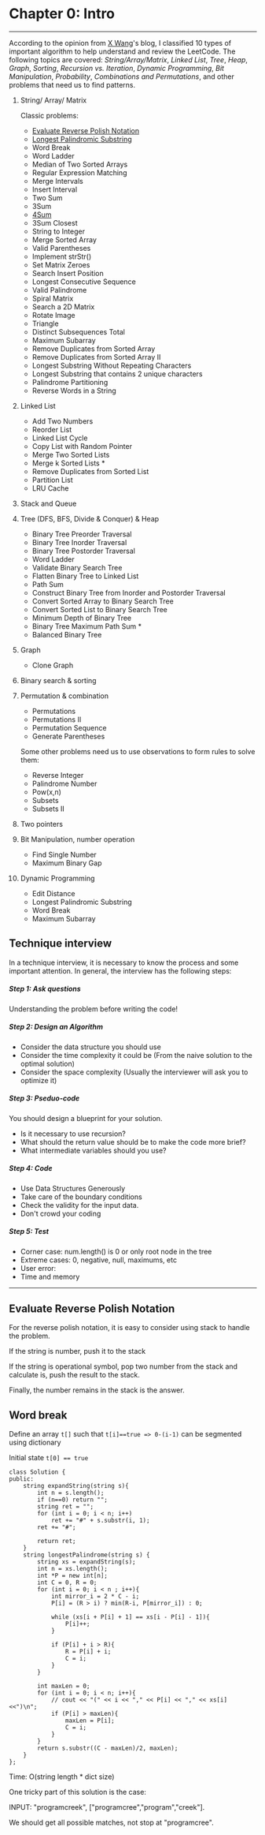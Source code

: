 # Chapter 0: Intro
-------------------
According to the opinion from [X Wang](http://www.programcreek.com/2012/11/top-10-algorithms-for-coding-interview/)'s blog, I classified 10 types of important algorithm to help understand and review the LeetCode. The following topics are covered: *String/Array/Matrix*, *Linked List*, *Tree*, *Heap*, *Graph*, *Sorting*, *Recursion vs. Iteration*, *Dynamic Programming*, *Bit Manipulation*, *Probability*, *Combinations and Permutations*, and other problems that need us to find patterns.

1. String/ Array/ Matrix

	Classic problems:

	- [Evaluate Reverse Polish Notation](http://abspirits.sinaapp.com/article/9ubu9)
	- [Longest Palindromic Substring](http://leetcode.com/2011/11/longest-palindromic-substring-part-ii.html)
	- Word Break
	- Word Ladder
	- Median of Two Sorted Arrays
	- Regular Expression Matching
	- Merge Intervals
	- Insert Interval
	- Two Sum
	- 3Sum
	- [4Sum](http://abspirits.sinaapp.com/article/axexa)
	- 3Sum Closest
	- String to Integer
	- Merge Sorted Array
	- Valid Parentheses
	- Implement strStr()
	- Set Matrix Zeroes
	- Search Insert Position
	- Longest Consecutive Sequence
	- Valid Palindrome
	- Spiral Matrix
	- Search a 2D Matrix
	- Rotate Image
	- Triangle
	- Distinct Subsequences Total
	- Maximum Subarray
	- Remove Duplicates from Sorted Array
	- Remove Duplicates from Sorted Array II
	- Longest Substring Without Repeating Characters
	- Longest Substring that contains 2 unique characters
	- Palindrome Partitioning
	- Reverse Words in a String
2. Linked List

	- Add Two Numbers
	- Reorder List
	- Linked List Cycle
	- Copy List with Random Pointer
	- Merge Two Sorted Lists
	- Merge k Sorted Lists *
	- Remove Duplicates from Sorted List
	- Partition List
	- LRU Cache

3. Stack and Queue
4. Tree (DFS, BFS, Divide & Conquer) & Heap
	- Binary Tree Preorder Traversal
	- Binary Tree Inorder Traversal
	- Binary Tree Postorder Traversal
	- Word Ladder
	- Validate Binary Search Tree
	- Flatten Binary Tree to Linked List
	- Path Sum
	- Construct Binary Tree from Inorder and Postorder Traversal
	- Convert Sorted Array to Binary Search Tree
	- Convert Sorted List to Binary Search Tree
	- Minimum Depth of Binary Tree
	- Binary Tree Maximum Path Sum *
	- Balanced Binary Tree
5. Graph

	- Clone Graph

6. Binary search & sorting
7. Permutation & combination
	- Permutations
	- Permutations II
	- Permutation Sequence
	- Generate Parentheses

	Some other problems need us to use observations to form rules to solve them:

	- Reverse Integer
	- Palindrome Number
	- Pow(x,n)
	- Subsets
	- Subsets II

8. Two pointers
9. Bit Manipulation, number operation
	- Find Single Number
	- Maximum Binary Gap

10. Dynamic Programming
	- Edit Distance
	- Longest Palindromic Substring
	- Word Break
	- Maximum Subarray

## Technique interview

In a technique interview, it is necessary to know the process and some important attention. In general, the interview has the following steps:

##### Step 1: Ask questions

Understanding the problem before writing the code!

##### Step 2: Design an Algorithm

- Consider the data structure you should use
- Consider the time complexity it could be (From the naive solution to the optimal solution)
- Consider the space complexity (Usually the interviewer will ask you to optimize it)

##### Step 3: Pseduo-code

You should design a blueprint for your solution.

- Is it necessary to use recursion?
- What should the return value should be to make the code more brief?
- What intermediate variables should you use?

##### Step 4: Code

- Use Data Structures Generously
- Take care of the boundary conditions
- Check the validity for the input data.
- Don't crowd your coding

##### Step 5: Test

- Corner case: num.length() is 0 or only root node in the tree
- Extreme cases: 0, negative, null, maximums, etc
- User error:
- Time and memory

--------------------

## Evaluate Reverse Polish Notation

For the reverse polish notation, it is easy to consider using stack to handle the problem.

If the string is number, push it to the stack

If the string is operational symbol, pop two number from the stack and calculate is, push the result to the stack.

Finally, the number remains in the stack is the answer.


## Word break

Define an array `t[]` such that `t[i]==true => 0-(i-1)` can be segmented using dictionary

Initial state `t[0] == true`

	class Solution {
	public:
	    string expandString(string s){
	        int n = s.length();
	        if (n==0) return "";
	        string ret = "";
	        for (int i = 0; i < n; i++)
	            ret += "#" + s.substr(i, 1);
	        ret += "#";

	        return ret;
	    }
	    string longestPalindrome(string s) {
	        string xs = expandString(s);
	        int n = xs.length();
	        int *P = new int[n];
	        int C = 0, R = 0;
	        for (int i = 0; i < n ; i++){
	            int mirror_i = 2 * C - i;
	            P[i] = (R > i) ? min(R-i, P[mirror_i]) : 0;

	            while (xs[i + P[i] + 1] == xs[i - P[i] - 1]){
	                P[i]++;
	            }

	            if (P[i] + i > R){
	                R = P[i] + i;
	                C = i;
	            }
	        }

	        int maxLen = 0;
	        for (int i = 0; i < n; i++){
	            // cout << "(" << i << "," << P[i] << "," << xs[i] <<")\n";
	            if (P[i] > maxLen){
	                maxLen = P[i];
	                C = i;
	            }
	        }
	        return s.substr((C - maxLen)/2, maxLen);
	    }
	};

Time: O(string length * dict size)

One tricky part of this solution is the case:

INPUT: "programcreek", ["programcree","program","creek"].

We should get all possible matches, not stop at "programcree".